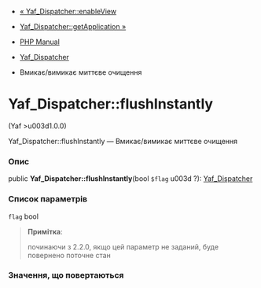 - [« Yaf_Dispatcher::enableView](yaf-dispatcher.enableview.md)
- [Yaf_Dispatcher::getApplication
»](yaf-dispatcher.getapplication.md)

- [PHP Manual](index.md)
- [Yaf_Dispatcher](class.yaf-dispatcher.md)
- Вмикає/вимикає миттєве очищення

# Yaf_Dispatcher::flushInstantly

(Yaf \>u003d1.0.0)

Yaf_Dispatcher::flushInstantly — Вмикає/вимикає миттєве очищення

### Опис

public **Yaf_Dispatcher::flushInstantly**(bool `$flag` u003d ?):
[Yaf_Dispatcher](class.yaf-dispatcher.md)

### Список параметрів

`flag`
bool

> **Примітка**:
>
> починаючи з 2.2.0, якщо цей параметр не заданий, буде повернено поточне
> стан

### Значення, що повертаються
